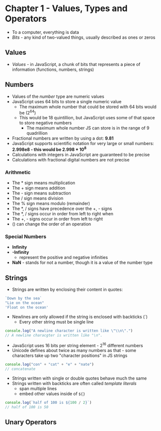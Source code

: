 # Chapter 1 - Values, Types and Operators

- To a computer, everything is data
- *Bits* - any kind of two-valued things, usually described as ones or zeros

## Values

- *Values* - in JavaScript, a chunk of bits that represents a piece of information (functions, numbers, strings)

## Numbers

- Values of the *number* type are numeric values
- JavaScript uses 64 bits to store a single numeric value
  - The maximum whole number that could be stored with 64 bits would be (2<sup>64</sup>)
  - This would be 18 quintillion, but JavaScript uses some of that space to store negative numbers
    - The maximum whole number JS can store is in the range of 9 quadrillion
- Fractional numbers are written by using a dot: **9.81**
- JavaScript supports scientific notation for very large or small numbers: **2.998e8 - this would be 2.998 * 10<sup>8</sup>**
- Calculations with integers in JavaScript are guaranteed to be precise
- Calculations with fractional digital numbers are not precise

### Arithmetic

- The * sign means multiplication
- The + sign means addition
- The - sign means subtraction
- The / sign means division
- The % sign means modulo (remainder)
- The *, / signs have precedence over the +, - signs
- The *, / signs occur in order from left to right when 
- The +, - signs occur in order from left to right
- () can change the order of an operation

### Special Numbers

- **Infinity**
- **-Infinity**
  - represent the positive and negative infinities
- **NaN** - stands for not a number, though it is a value of the number type

## Strings

- Strings are written by enclosing their content in quotes:

````javascript
`Down by the sea`
"Lie on the ocean"
'Float on the ocean'
````

- Newlines are only allowed if the string is enclosed with backticks (`)
  - Every other string must be single line

````javascript
console.log("A newline character is written like \"\\n\".")
// A newline characgter is written like "\n".
````

- JavaScript uses 16 bits per string element - 2<sup>16</sup> different numbers
- Unicode defines about twice as many numbers as that - some characters take up two "character positions" in JS strings

````javascript
console.log("con" + "cat" + "e" + "nate")
// concatenate
````

- Strings written with single or double quotes behave much the same
- Strings written with backticks are often called *template literals*
  - span multiple lines
  - embed other values inside of ````${} ````

````javascript
console.log(`half of 100 is ${100 / 2}`)
// half of 100 is 50
````

## Unary Operators